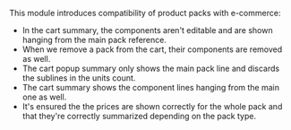 This module introduces compatibility of product packs with e-commerce:

- In the cart summary, the components aren't editable and are shown
  hanging from the main pack reference.
- When we remove a pack from the cart, their components are removed as
  well.
- The cart popup summary only shows the main pack line and discards the
  sublines in the units count.
- The cart summary shows the component lines hanging from the main one
  as well.
- It's ensured the the prices are shown correctly for the whole pack and
  that they're correctly summarized depending on the pack type.
